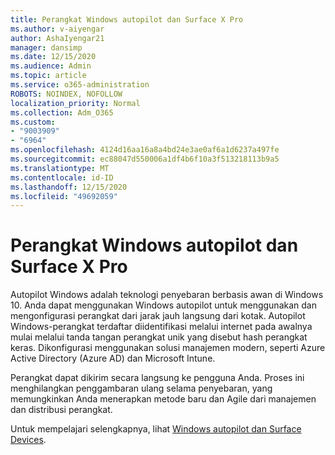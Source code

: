 ```yaml
---
title: Perangkat Windows autopilot dan Surface X Pro
ms.author: v-aiyengar
author: AshaIyengar21
manager: dansimp
ms.date: 12/15/2020
ms.audience: Admin
ms.topic: article
ms.service: o365-administration
ROBOTS: NOINDEX, NOFOLLOW
localization_priority: Normal
ms.collection: Adm_O365
ms.custom:
- "9003909"
- "6964"
ms.openlocfilehash: 4124d16aa16a8a4bd24e3ae0af6a1d6237a497fe
ms.sourcegitcommit: ec88047d550006a1df4b6f10a3f513218113b9a5
ms.translationtype: MT
ms.contentlocale: id-ID
ms.lasthandoff: 12/15/2020
ms.locfileid: "49692059"
---
```

# <a name="windows-autopilot-and-surface-x-pro-devices"></a>Perangkat Windows autopilot dan Surface X Pro

Autopilot Windows adalah teknologi penyebaran berbasis awan di Windows 10. Anda dapat menggunakan Windows autopilot untuk menggunakan dan mengonfigurasi perangkat dari jarak jauh langsung dari kotak. Autopilot Windows-perangkat terdaftar diidentifikasi melalui internet pada awalnya mulai melalui tanda tangan perangkat unik yang disebut hash perangkat keras. Dikonfigurasi menggunakan solusi manajemen modern, seperti Azure Active Directory (Azure AD) dan Microsoft Intune.

Perangkat dapat dikirim secara langsung ke pengguna Anda. Proses ini menghilangkan penggambaran ulang selama penyebaran, yang memungkinkan Anda menerapkan metode baru dan Agile dari manajemen dan distribusi perangkat.

Untuk mempelajari selengkapnya, lihat [Windows autopilot dan Surface Devices](https://go.microsoft.com/fwlink/?linkid=2135712).
